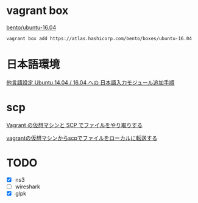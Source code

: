 # vagrant box

[bento/ubuntu-16.04](https://atlas.hashicorp.com/bento/boxes/ubuntu-16.04)
```
vagrant box add https://atlas.hashicorp.com/bento/boxes/ubuntu-16.04
```

# 日本語環境

[他言語設定 Ubuntu 14.04 / 16.04 への 日本語入力モジュール追加手順](https://qiita.com/Ohgochi/items/b70315b7e0e5d71eb5ff)

# scp

[Vagrant の仮想マシンと SCP でファイルをやり取りする](http://momijiame.tumblr.com/post/81676862588/vagrant-%E3%81%AE%E4%BB%AE%E6%83%B3%E3%83%9E%E3%82%B7%E3%83%B3%E3%81%A8-scp-%E3%81%A7%E3%83%95%E3%82%A1%E3%82%A4%E3%83%AB%E3%82%92%E3%82%84%E3%82%8A%E5%8F%96%E3%82%8A%E3%81%99%E3%82%8B)

[vagrantの仮想マシンからscpでファイルをローカルに転送する](https://qiita.com/suzuki_koya/items/a9e3b261a783070ea0b6)

# TODO

- [x] ns3
- [ ] wireshark
- [x] glpk
